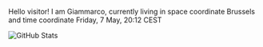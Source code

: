 Hello visitor! I am Giammarco, currently living in space coordinate Brussels and time coordinate Friday, 7 May, 20:12 CEST

![GitHub Stats](https://github-readme-stats.vercel.app/api?username=grcasanova)
